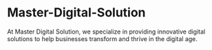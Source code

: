 # Master-Digital-Solution
At Master Digital Solution, we specialize in providing innovative digital solutions to help businesses transform and thrive in the digital age. 
